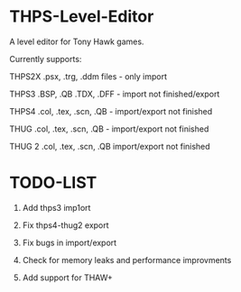 # THPS-Level-Editor
A level editor for Tony Hawk games.

Currently supports:

THPS2X .psx, .trg, .ddm files - only import

THPS3 .BSP, .QB .TDX, .DFF - import not finished/export

THPS4 .col, .tex, .scn, .QB - import/export not finished

THUG .col, .tex, .scn, .QB - import/export not finished

THUG 2 .col, .tex, .scn, .QB import/export not finished

# TODO-LIST
1. Add thps3 imp1ort

2. Fix thps4-thug2 export

3. Fix bugs in import/export

4. Check for memory leaks and performance improvments

5. Add support for THAW+
